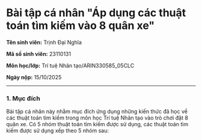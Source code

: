 # Bài tập cá nhân "Áp dụng các thuật toán tìm kiếm vào 8 quân xe"
**Tên sinh viên:** Trịnh Đại Nghĩa

**Mã số sinh viên:** 23110131

**Môn học/lớp:** Trí tuệ Nhân tạo/ARIN330585_05CLC

**Ngày nộp:** 15/10/2025

---


### 1. Mục đích

Bài tập cá nhân này nhằm mục đích ứng dụng những kiến thức đã học về các thuật toán tìm kiếm trong môn học Trí tuệ Nhân tạo vào trò chơi đặt 8 quân xe.
Có 5 nhóm thuật toán tìm kiếm được sử dụng, các thuật toán tìm kiếm được sử dụng xếp theo 5 nhóm sau: 
